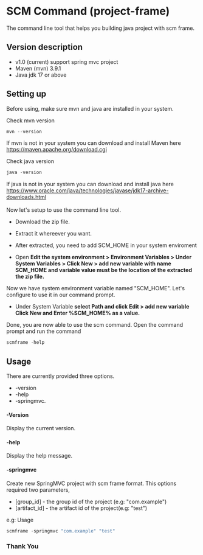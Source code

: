 # SCM Command (project-frame)
The command line tool that helps you building java project with scm frame. 

## Version description
- v1.0 (current) support spring mvc project
- Maven (mvn) 3.9.1 
- Java jdk 17 or above 

## Setting up
Before using, make sure mvn and java are installed in your system. 

Check mvn version
```powershell
mvn --version
```
If mvn is not in your system you can download and install Maven here<br/> 
https://maven.apache.org/download.cgi<br/>

Check java version
```powershell
java -version
```
If java is not in your system you can download and install java here<br/>
https://www.oracle.com/java/technologies/javase/jdk17-archive-downloads.html<br/>
<br/>
Now let's setup to use the command line tool.
- Download the zip file.
- Extract it whereever you want.
- After extracted, you need to add SCM_HOME in your system enviroment

- Open <b>Edit the system environment > Environment Variables > Under System Variables > Click New > add new variable with name SCM_HOME and variable value must be the location of the extracted the zip file. </b>

Now we have system environment variable named "SCM_HOME". Let's configure to use it in our command prompt.
- Under System Variable <b> select Path and click Edit > add new variable Click New and Enter %SCM_HOME% as a value.</b>

Done, you are now able to use the scm command. Open the command prompt and run the command 
```powershell
scmframe -help
```

## Usage
There are currently provided three options.
  - -version
  - -help
  - -springmvc.
 
#### -Version
Display the current version.
#### -help
Display the help message.
#### -springmvc
Create new SpringMVC project with scm frame format. This options required two parameters,
  - [group_id] - the group id of the project (e.g: "com.example")
  - [artifact_id] - the artifact id of the project(e.g: "test")

e.g: Usage
```powershell
scmframe -springmvc "com.example" "test"
```


### Thank You

